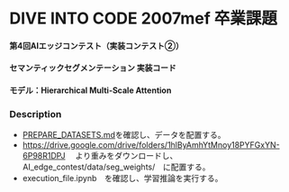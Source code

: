 # DIVE INTO CODE 2007mef 卒業課題
#### 第4回AIエッジコンテスト（実装コンテスト②）
#### セマンティックセグメンテーション 実装コード
#### モデル：Hierarchical Multi-Scale Attention

### Description
- [PREPARE_DATASETS.md](https://github.com/hideyuki-takahashi-s13/AI_edge_contest/blob/main/PREPARE_DATASETS.md)を確認し、データを配置する。
- https://drive.google.com/drive/folders/1hlByAmhYtMnoy18PYFGxYN-6P98R1DPJ
　より重みをダウンロードし、AI_edge_contest/data/seg_weights/　に配置する。
- execution_file.ipynb　を確認し、学習推論を実行する。

